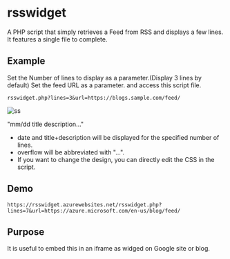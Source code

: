 # rsswidget
A PHP script that simply retrieves a Feed from RSS and displays a few lines. It features a single file to complete.


## Example
Set the Number of lines to display as a parameter.(Display 3 lines by default)
Set the feed URL as a parameter.
and access this script file.

`rsswidget.php?lines=3&url=https://blogs.sample.com/feed/`

![ss](https://user-images.githubusercontent.com/35519174/126019140-3a0ea598-2834-471e-942a-e3c1d9b09a1f.png)

"mm/dd title description..."
- date and title+description will be displayed for the specified number of lines.
- overflow will be abbreviated with "...".
- If you want to change the design, you can directly edit the CSS in the script.

## Demo
`https://rsswidget.azurewebsites.net/rsswidget.php?lines=7&url=https://azure.microsoft.com/en-us/blog/feed/`

## Purpose

It is useful to embed this in an iframe as widged on Google site or blog.
